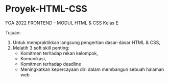 # Proyek-HTML-CSS

FGA 2022 FRONTEND - MODUL HTML & CSS
Kelas E


Tujuan:
1. Untuk mempraktikkan langsung pengertian dasar-dasar HTML & CSS,
2. Melatih 3 soft skill penting:
    - Komitmen terhadap rekan kelompok,
    - Komunikasi,
    - Komitmen terhadap deadline
    - Meningkatkan kepercayaan diri dalam membangun sebuah halaman web
